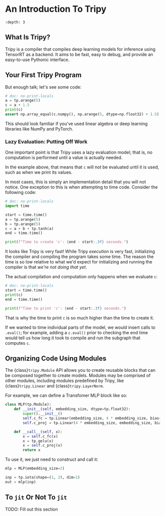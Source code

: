 # An Introduction To Tripy

```{contents} Table of Contents
:depth: 3
```

## What Is Tripy?

Tripy is a compiler that compiles deep learning models for inference using TensorRT as a backend.
It aims to be fast, easy to debug, and provide an easy-to-use Pythonic interface.

## Your First Tripy Program

But enough talk; let's see some code:

```py
# doc: no-print-locals
a = tp.arange(5)
c = a + 1.5
print(c)
assert np.array_equal(c.numpy(), np.arange(5, dtype=np.float32) + 1.5)
```

This should look familiar if you've used linear algebra or deep learning libraries like
NumPy and PyTorch.


### Lazy Evaluation: Putting Off Work

One important point is that Tripy uses a lazy evaluation model; that is,
no computation is performed until a value is actually needed.

In the example above, that means that `c` will not be evaluated until it is used,
such as when we print its values.

In most cases, this is simply an implementation detail that you will not notice.
One exception to this is when attempting to time code. Consider the following code:

```py
# doc: no-print-locals
import time

start = time.time()
a = tp.arange(5)
b = tp.arange(5)
c = a + b + tp.tanh(a)
end = time.time()

print(f"Time to create 'c': {end - start:.3f} seconds.")
```

It looks like Tripy is very fast! While Tripy *execution* is very fast, initializing
the compiler and compiling the program takes some time. The reason the time is so low relative
to what we'd expect for initializing and running the compiler is that *we're not doing that yet*.

The actual compilation and computation only happens when we evaluate `c`:

```py
# doc: no-print-locals
start = time.time()
print(c)
end = time.time()

print(f"Time to print 'c': {end - start:.3f} seconds.")
```

That is why the time to print `c` is so much higher than the time to create it.

If we wanted to time individual parts of the model, we would insert calls to `.eval()`;
for example, adding a `c.eval()` prior to checking the end time would tell us how
long it took to compile and run the subgraph that computes `c`.


## Organizing Code Using Modules

The {class}`tripy.Module` API allows you to create reusable blocks that can be composed together
to create models. Modules may be comprised of other modules, including modules predefined
by Tripy, like {class}`tripy.Linear` and {class}`tripy.LayerNorm`.

For example, we can define a Transfomer MLP block like so:

```py
class MLP(tp.Module):
    def __init__(self, embedding_size, dtype=tp.float32):
        super().__init__()
        self.c_fc = tp.Linear(embedding_size, 4 * embedding_size, bias=True, dtype=dtype)
        self.c_proj = tp.Linear(4 * embedding_size, embedding_size, bias=True, dtype=dtype)

    def __call__(self, x):
        x = self.c_fc(x)
        x = tp.gelu(x)
        x = self.c_proj(x)
        return x
```

To use it, we just need to construct and call it:

```py
mlp = MLP(embedding_size=2)

inp = tp.iota(shape=(1, 2), dim=1)
out = mlp(inp)
```


## To `jit` Or Not To `jit`

TODO: Fill out this section
